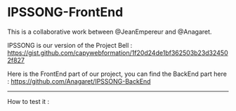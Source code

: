 # IPSSONG-FrontEnd

This is a collaborative work between @JeanEmpereur and @Anagaret.

IPSSONG is our version of the Project Bell :
https://gist.github.com/capywebformation/1f20d24de1bf362503b23d324502f827 

Here is the FrontEnd part of our project, you can find the BackEnd part here : 
https://github.com/Anagaret/IPSSONG-BackEnd

----------------------------------------------------------------------------------------------------------------------

How to test it : 
